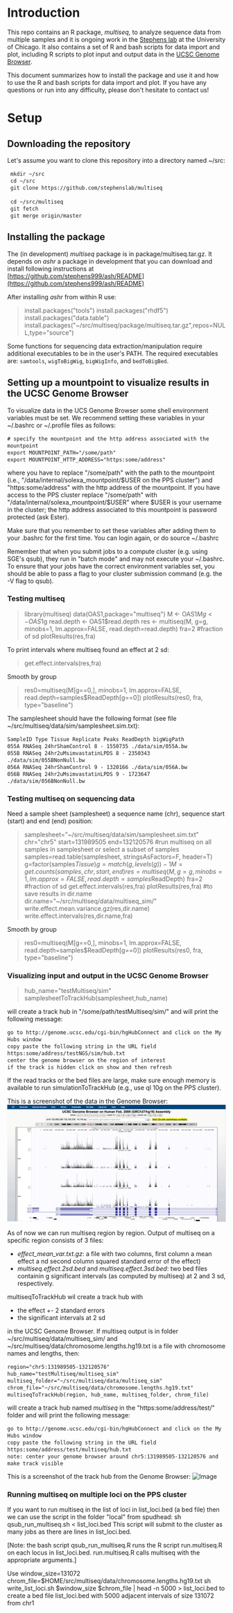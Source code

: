 # Introduction

This repo contains an R package, *multiseq*, to analyze sequence data from multiple samples and it is ongoing work in the [Stephens lab](http://stephenslab.uchicago.edu/) at the University of Chicago. It also contains a set of R and bash scripts for data import and plot, including R scripts to plot input and output data in the [UCSC Genome Browser](http://genome.ucsc.edu/). 

This document summarizes how to install the package and use it and how to use the R and bash scripts for data import and plot. If you have any questions or run into any difficulty, please don't hesitate to contact us!


# Setup

## Downloading the repository

Let's assume you want to clone this repository into a directory named ~/src:

     mkdir ~/src
     cd ~/src
     git clone https://github.com/stephenslab/multiseq

     cd ~/src/multiseq
     git fetch
     git merge origin/master

## Installing the package

The (in development) *multiseq* package is in package/multiseq.tar.gz. 
It depends on *ashr* a package in development that you can download and install following instructions at [https://github.com/stephens999/ash/README](https://github.com/stephens999/ash/README)

After installing *ashr* from within R use:

> install.packages("tools")
> install.packages("rhdf5")
> install.packages("data.table")
> install.packages("~/src/multiseq/package/multiseq.tar.gz",repos=NULL,type="source")

Some functions for sequencing data extraction/manipulation require additional executables to be in the user's PATH. The required executables are: `samtools`, `wigToBigWig`, `bigWigInfo`, and `bedToBigBed`.

## Setting up a mountpoint to visualize results in the UCSC Genome Browser

To visualize data in the UCS Genome Browser some shell environment variables must be set. We recommend setting these variables in your ~/.bashrc or ~/.profile files as follows:

    # specify the mountpoint and the http address associated with the mountpoint
    export MOUNTPOINT_PATH="/some/path"
    export MOUNTPOINT_HTTP_ADDRESS="https:some/address"

where you have to replace "/some/path" with the path to the mountpoint (i.e., "/data/internal/solexa_mountpoint/$USER on the PPS cluster") and "https:some/address" with the http address of the mountpoint. If you have access to the PPS cluster replace "/some/path" with "/data/internal/solexa_mountpoint/$USER" where $USER is your username in the cluster; the http address associated to this mountpoint is password protected (ask Ester).

Make sure that you remember to set these variables after adding them to your .bashrc for the first time. 
You can login again, or do source ~/.bashrc

Remember that when you submit jobs to a compute cluster (e.g. using SGE's qsub), they run in "batch mode" 
and may not execute your ~/.bashrc. To ensure that your jobs have the correct environment variables set, 
you should be able to pass a flag to your cluster submission command (e.g. the -V flag to qsub).

### Testing multiseq

> library(multiseq)
> data(OAS1,package="multiseq")
> M <- OAS1$M
> g <- OAS1$g
> read.depth <- OAS1$read.depth
> res <- multiseq(M, g=g, minobs=1, lm.approx=FALSE, read.depth=read.depth)
> fra=2 #fraction of sd
> plotResults(res,fra)

To print intervals where multiseq found an effect at 2 sd:

> get.effect.intervals(res,fra)

Smooth by group

> res0=multiseq(M[g==0,], minobs=1, lm.approx=FALSE, read.depth=samples$ReadDepth[g==0])
> plotResults(res0, fra, type="baseline")


The samplesheet should have the following format (see file ~/src/multiseq/data/sim/samplesheet.sim.txt):

    SampleID Type Tissue Replicate Peaks ReadDepth bigWigPath
    055A RNASeq 24hrShamControl 8 - 1550735 ./data/sim/055A.bw
    055B RNASeq 24hr2uMsimvastatinLPDS 8 - 2350343 ./data/sim/055BNonNull.bw
    056A RNASeq 24hrShamControl 9 - 1320166 ./data/sim/056A.bw
    056B RNASeq 24hr2uMsimvastatinLPDS 9 - 1723647 ./data/sim/056BNonNull.bw

### Testing multiseq on sequencing data

Need a sample sheet (samplesheet) a sequence name (chr), sequence start (start) and end (end) position:
 
> samplesheet="~/src/multiseq/data/sim/samplesheet.sim.txt"
> chr="chr5"
> start=131989505
> end=132120576
> #run multiseq on all samples in samplesheet or select a subset of samples
> samples=read.table(samplesheet, stringsAsFactors=F, header=T) 
> g=factor(samples$Tissue) 
> g=match(g,levels(g))-1
> M=get.counts(samples, chr, start, end) 
> res=multiseq(M, g=g, minobs=1, lm.approx=FALSE, read.depth=samples$ReadDepth)
> fra=2 #fraction of sd
> get.effect.intervals(res,fra)
> plotResults(res,fra)
> #to save results in dir.name
> dir.name="~/src/multiseq/data/multiseq_sim/"
> write.effect.mean.variance.gz(res,dir.name)
> write.effect.intervals(res,dir.name,fra)

Smooth by group

> res0=multiseq(M[g==0,], minobs=1, lm.approx=FALSE, read.depth=samples$ReadDepth[g==0]) 
> plotResults(res0, fra, type="baseline")

### Visualizing input and output in the UCSC Genome Browser

> hub_name="testMultiseq/sim"
> samplesheetToTrackHub(samplesheet,hub_name)

will create a track hub in "/some/path/testMultiseq/sim/" and will print the following message:

    go to http://genome.ucsc.edu/cgi-bin/hgHubConnect and click on the My Hubs window    
    copy paste the following string in the URL field
    https:some/address/testNGS/sim/hub.txt
    center the genome browser on the region of interest
    if the track is hidden click on show and then refresh

If the read tracks or the bed files are large, make sure enough memory is available to run simulationToTrackHub (e.g., use ql 10g on the PPS cluster).

This is a screenshot of the data in the Genome Browser:
![Image](data/sim/sim.png?raw=true)


As of now we can run multiseq region by region. Output of multiseq on a specific region consists of 3 files:

- *effect_mean_var.txt.gz*:  a file with two columns, first column a mean effect a
nd second column squared standard error of the effect) 
- *multiseq.effect.2sd.bed* and *multiseq.effect.3sd.bed*: two bed files containin
g significant intervals (as computed by multiseq) at 2 and 3 sd, respectively. 

multiseqToTrackHub wil create a track hub with 
- the effect +- 2 standard errors 
- the significant intervals at 2 sd 

in the UCSC Genome Browser. If multiseq output is in folder ~/src/multiseq/data/multiseq_sim/ and ~/src/multiseq/data/chromosome.lengths.hg19.txt is a file with chromosome names and lengths, then:

    region="chr5:131989505-132120576"
    hub_name="testMultiseq/multiseq_sim"
    multiseq_folder="~/src/multiseq/data/multiseq_sim"
    chrom_file="~/src/multiseq/data/chromosome.lengths.hg19.txt"
    multiseqToTrackHub(region, hub_name, multiseq_folder, chrom_file)

will create a track hub named *multiseq* in the "https:some/address/test/" folder and will print the following message:
  
    go to http://genome.ucsc.edu/cgi-bin/hgHubConnect and click on the My Hubs window
    copy paste the following string in the URL field
    https:some/address/test/multiseq/hub.txt
    note: center your genome browser around chr5:131989505-132120576 and make track visible

This is a screenshot of the track hub from the Genome Browser:
![Image](data/sim/plots/multiseq.png?raw=true)

### Running multiseq on multiple loci on the PPS cluster

If you want to run multiseq in the list of loci in list_loci.bed (a bed file) then we can use the script in the folder "local" from spudhead:
   sh qsub_run_multiseq.sh < list_loci.bed
This script will submit to the cluster as many jobs as there are lines in list_loci.bed.

[Note: the bash script qsub_run_multiseq.R runs the R script run.multiseq.R on each locus in list_loci.bed. run.multiseq.R calls multiseq with the appropriate arguments.]
 
Use 
    window_size=131072
    chrom_file=$HOME/src/multiseq/data/chromosome.lengths.hg19.txt
    sh write_list_loci.sh $window_size $chrom_file | head -n 5000 > list_loci.bed
to create a bed file list_loci.bed with 5000 adjacent intervals of size 131072 from chr1
